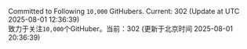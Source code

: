 Committed to Following `10,000` GitHubers. Current: <!-- FOLLOWING_COUNT -->302<!-- FOLLOWING_COUNT --> (Update at UTC <!-- LAST_UPDATED -->2025-08-01 12:36:39<!-- LAST_UPDATED -->)<br>
致力于关注`10,000`个GitHuber。当前：<!-- FOLLOWING_COUNT -->302<!-- FOLLOWING_COUNT --> (更新于北京时间 <!-- LAST_UPDATED_CST -->2025-08-01 20:36:39<!-- LAST_UPDATED_CST -->)
